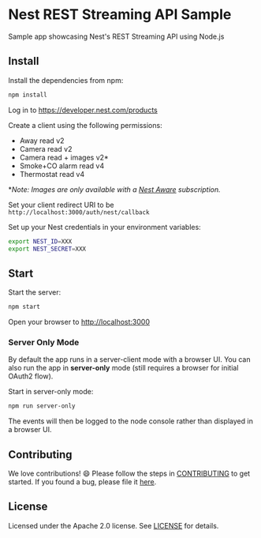 # Nest REST Streaming API Sample

Sample app showcasing Nest's REST Streaming API using Node.js

## Install

Install the dependencies from npm:

```sh
npm install
```

Log in to https://developer.nest.com/products

Create a client using the following permissions:

- Away read v2
- Camera read v2
- Camera read + images v2*
- Smoke+CO alarm read v4
- Thermostat read v4

**Note: Images are only available with a [Nest Aware][nest-aware] subscription.*

Set your client redirect URI to be `http://localhost:3000/auth/nest/callback`

Set up your Nest credentials in your environment variables:

```sh
export NEST_ID=XXX
export NEST_SECRET=XXX
```

## Start

Start the server:

```sh
npm start
```

Open your browser to [http://localhost:3000](http://localhost:3000)

### Server Only Mode

By default the app runs in a server-client mode with a browser UI.
You can also run the app in **server-only** mode (still requires a browser for initial OAuth2 flow).

Start in server-only mode:

```sh
npm run server-only
```

The events will then be logged to the node console rather than displayed in a browser UI.

## Contributing

We love contributions! :smile: Please follow the steps in [CONTRIBUTING][contributing] to get started. If you found a bug, please file it [here][bugs].

## License

Licensed under the Apache 2.0 license. See [LICENSE][license] for details.

[nest-aware]: https://nest.com/support/article/What-do-I-get-with-Nest-Aware-for-Nest-Cam
[nest-sim]: https://developer.nest.com/documentation/cloud/home-simulator/
[bugs]: https://github.com/nestlabs/rest-streaming/issues
[license]: LICENSE
[contributing]: CONTRIBUTING.md
